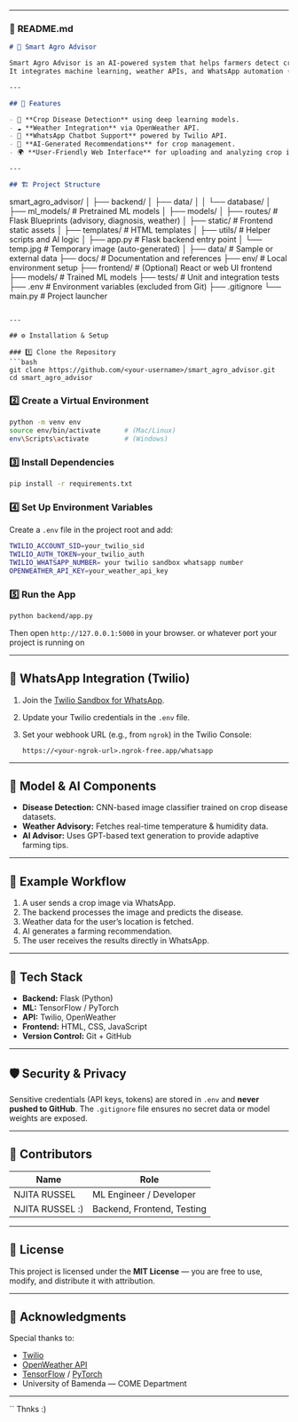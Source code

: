 


---

### 📘 **README.md**

```markdown
# 🌾 Smart Agro Advisor

Smart Agro Advisor is an AI-powered system that helps farmers detect crop diseases from images and receive personalized advice based on weather data and expert rules.  
It integrates machine learning, weather APIs, and WhatsApp automation (via Twilio) to deliver instant and accessible agricultural insights.

---

## 🚀 Features

- 📸 **Crop Disease Detection** using deep learning models.  
- ☁️ **Weather Integration** via OpenWeather API.  
- 💬 **WhatsApp Chatbot Support** powered by Twilio API.  
- 🧠 **AI-Generated Recommendations** for crop management.  
- 🌍 **User-Friendly Web Interface** for uploading and analyzing crop images.

---

## 🏗️ Project Structure

```

smart_agro_advisor/
│
├── backend/
│   ├── data/
│   │   └── database/
│   ├── ml_models/         # Pretrained ML models
│   ├── models/
│   ├── routes/            # Flask Blueprints (advisory, diagnosis, weather)
│   ├── static/            # Frontend static assets
│   ├── templates/         # HTML templates
│   ├── utils/             # Helper scripts and AI logic
│   ├── app.py             # Flask backend entry point
│   └── temp.jpg           # Temporary image (auto-generated)
│
├── data/                  # Sample or external data
├── docs/                  # Documentation and references
├── env/                   # Local environment setup
├── frontend/              # (Optional) React or web UI frontend
├── models/                # Trained ML models
├── tests/                 # Unit and integration tests
├── .env                   # Environment variables (excluded from Git)
├── .gitignore
└── main.py                # Project launcher

````

---

## ⚙️ Installation & Setup

### 1️⃣ Clone the Repository
```bash
git clone https://github.com/<your-username>/smart_agro_advisor.git
cd smart_agro_advisor
````

### 2️⃣ Create a Virtual Environment

```bash
python -m venv env
source env/bin/activate      # (Mac/Linux)
env\Scripts\activate         # (Windows)
```

### 3️⃣ Install Dependencies

```bash
pip install -r requirements.txt
```

### 4️⃣ Set Up Environment Variables

Create a `.env` file in the project root and add:

```bash
TWILIO_ACCOUNT_SID=your_twilio_sid
TWILIO_AUTH_TOKEN=your_twilio_auth
TWILIO_WHATSAPP_NUMBER= your twilio sandbox whatsapp number
OPENWEATHER_API_KEY=your_weather_api_key
```

### 5️⃣ Run the App

```bash
python backend/app.py
```

Then open `http://127.0.0.1:5000` in your browser. or whatever port your project is running on

---

## 📡 WhatsApp Integration (Twilio)

1. Join the [Twilio Sandbox for WhatsApp](https://www.twilio.com/whatsapp).
2. Update your Twilio credentials in the `.env` file.
3. Set your webhook URL (e.g., from `ngrok`) in the Twilio Console:

   ```
   https://<your-ngrok-url>.ngrok-free.app/whatsapp
   ```

---

## 🤖 Model & AI Components

* **Disease Detection:** CNN-based image classifier trained on crop disease datasets.
* **Weather Advisory:** Fetches real-time temperature & humidity data.
* **AI Advisor:** Uses GPT-based text generation to provide adaptive farming tips.

---

## 🧪 Example Workflow

1. A user sends a crop image via WhatsApp.
2. The backend processes the image and predicts the disease.
3. Weather data for the user’s location is fetched.
4. AI generates a farming recommendation.
5. The user receives the results directly in WhatsApp.

---

## 🧰 Tech Stack

* **Backend:** Flask (Python)
* **ML:** TensorFlow / PyTorch
* **API:** Twilio, OpenWeather
* **Frontend:** HTML, CSS, JavaScript
* **Version Control:** Git + GitHub

---

## 🛡️ Security & Privacy

Sensitive credentials (API keys, tokens) are stored in `.env` and **never pushed to GitHub**.
The `.gitignore` file ensures no secret data or model weights are exposed.

---

## 🤝 Contributors

| Name            | Role                       |
|-----------------| -------------------------- |
| NJITA RUSSEL    | ML Engineer / Developer    |
| NJITA RUSSEL :) | Backend, Frontend, Testing |

---

## 📜 License

This project is licensed under the **MIT License** — you are free to use, modify, and distribute it with attribution.

---

## 🌟 Acknowledgments

Special thanks to:

* [Twilio](https://www.twilio.com/)
* [OpenWeather API](https://openweathermap.org/api)
* [TensorFlow](https://www.tensorflow.org/) / [PyTorch](https://pytorch.org/)
* University of Bamenda — COME Department

---

``
Thnks :)
```

